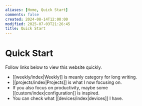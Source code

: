 ```yaml
---
aliases: [Home, Quick Start]
comments: false
created: 2024-08-14T12:00:00
modified: 2025-07-03T21:26:45
title: Quick Start
---
```


# Quick Start

Follow links below to view this website quickly.

- [[weekly/index|Weekly]] is meanly category for long writing.
- [[projects/index|Projects]] is what I now focusing on.
- If you also focus on productivity, maybe some [[custom/index|configuration]] is inspired.
- You can check what [[devices/index|devices]] I have.
